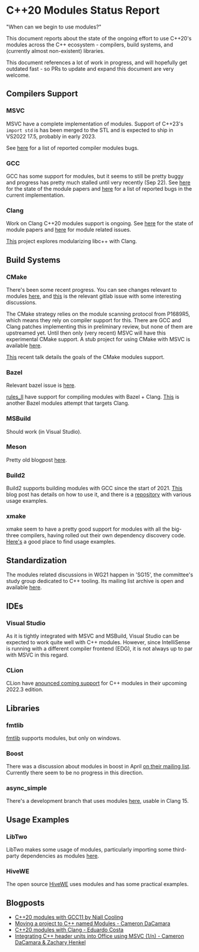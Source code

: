 # C++20 Modules Status Report

"When can we begin to use modules?"

This document reports about the state of the ongoing effort to use C++20's modules across the C++ ecosystem - compilers, build systems, and (currently almost non-existent) libraries.

This document references a lot of work in progress, and will hopefully get outdated fast - so PRs to update and expand this document are very welcome.

## Compilers Support

### MSVC
MSVC have a complete implementation of modules. Support of C++23's 
`import std` is has been merged to the STL and is expected to ship in VS2022 17.5, probably in early 2023.

See [here](https://developercommunity.visualstudio.com/search?space=62&q=modules&stateGroup=active&sort=votes) for a list of reported compiler modules bugs.

### GCC
GCC has some support for modules, but it seems to still be pretty buggy and progress has pretty much stalled until very recently (Sep 22). See [here](https://gcc.gnu.org/projects/cxx-status.html#cxx20) for the state of the module papers and [here](https://gcc.gnu.org/bugzilla/show_bug.cgi?id=103524) for a list of reported bugs in the current implementation.

### Clang
Work on Clang C++20 modules support is ongoing. See [here](https://clang.llvm.org/cxx_status.html#cxx20) for the state of module papers and [here](https://github.com/llvm/llvm-project/issues?q=is%3Aissue+is%3Aopen+label%3Aclang%3Amodules) for module related issues.

[This](https://github.com/ChuanqiXu9/stdmodules) project explores modularizing libc++ with Clang.

## Build Systems

### CMake
There's been some recent progress. You can see changes relevant to modules [here](https://gitlab.kitware.com/cmake/cmake/-/merge_requests?scope=all&state=all&label_name[]=area%3Acxxmodules), and  [this](https://gitlab.kitware.com/cmake/cmake/-/issues/18355) is the relevant gitlab issue with some interesting discussions.

The CMake strategy relies on the module scanning protocol from P1689R5, which means they rely on compiler support for this. There are GCC and Clang patches implementing this in preliminary review, but none of them are upstreamed yet. Until then only (very recent) MSVC will have this experimental CMake support.
A stub project for using CMake with MSVC is available [here](https://github.com/GabrielDosReis/cmake-for-modules).

[This](https://www.youtube.com/watch?v=hkefPcWySzI) recent talk details the goals of the CMake modules support.

### Bazel
Relevant bazel issue is [here](https://github.com/bazelbuild/bazel/issues/4005).

[rules_ll](https://github.com/eomii/rules_ll) have support for compiling modules with Bazel + Clang. [This](https://github.com/rnburn/rules_cc_module) is another Bazel modules attempt that targets Clang.

### MSBuild
Should work (in Visual Studio).

### Meson
Pretty old blogpost [here](https://nibblestew.blogspot.com/2020/11/adding-very-preliminary-support-for-c.html).

### Build2
Build2 supports building modules with GCC since the start of 2021. [This](https://build2.org/blog/build2-cxx20-modules-gcc.xhtml) blog post has details on how to use it, and there is a [repository](https://github.com/build2/cxx20-modules-examples) with various usage examples.

### xmake

xmake seem to have a pretty good support for modules with all the big-three compilers, having rolled out their own dependency discovery code. [Here's](https://github.com/xmake-io/xmake/tree/master/tests/projects/c%2B%2B/modules) a good place to find usage examples.

## Standardization

The modules related discussions in WG21 happen in 'SG15', the committee's study group dedicated to C++ tooling. Its mailing list archive is open and available [here](https://lists.isocpp.org/sg15).

## IDEs

### Visual Studio
As it is tightly integrated with MSVC and MSBuild, Visual Studio can be expected to work quite well with C++ modules. However, since IntelliSense is running
with a different compiler frontend (EDG), it is not always up to par with MSVC in this regard.

### CLion
CLion have [anounced coming support](https://blog.jetbrains.com/clion/2022/10/clion-2022-3-eap-cpp20-modules-now-supported/) for C++ modules in their upcoming 2022.3 edition.

## Libraries

### fmtlib
[fmtlib]() supports modules, but only on windows.

### Boost
There was a discussion about modules in boost in April [on their mailing list](https://lists.boost.org/Archives/boost/2022/04/252629.php). Currently there seem to be no progress in this direction.

### async_simple
There's a development branch that uses modules [here](https://github.com/alibaba/async_simple/tree/CXX20Modules), usable in Clang 15.

## Usage Examples

### LibTwo
LibTwo makes some usage of modules, particularly importing some third-party dependencies
as modules [here](https://github.com/hugoam/two/tree/master/src/3rdparty).

### HiveWE
The open source [HiveWE](https://github.com/stijnherfst/HiveWE) uses modules and has some practical examples.

## Blogposts

* [C++20 modules with GCC11 by Niall Cooling](https://blog.feabhas.com/2021/08/c20-modules-with-gcc11)
* [Moving a project to C++ named Modules - Cameron DaCamara](https://devblogs.microsoft.com/cppblog/moving-a-project-to-cpp-named-modules/)
* [C++20 modules with Clang - Eduardo Costa](https://blog.ecosta.dev/en/tech/cpp-modules-with-clang)
* [Integrating C++ header units into Office using MSVC (1/n) - Cameron DaCamara & Zachary Henkel](https://devblogs.microsoft.com/cppblog/integrating-c-header-units-into-office-using-msvc-1-n/)
